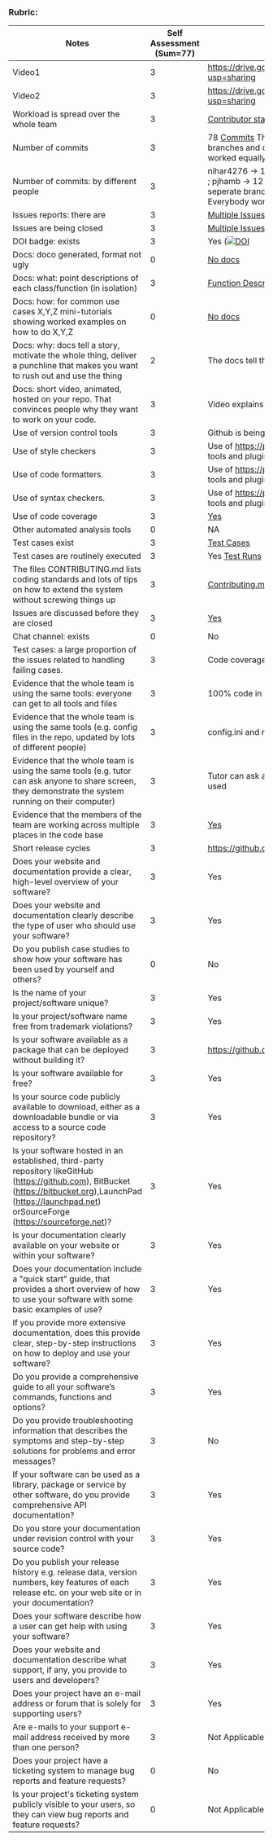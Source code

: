 ### Rubric:

|Notes|Self Assessment (Sum=77)|Evidence|
|-----|------------------------|---------|
|Video1|3|https://drive.google.com/file/d/1caBg-SIsCb4IteFN6MNi4vMj-CsXEbxm/view?usp=sharing  | 
|Video2|3|https://drive.google.com/file/d/19FLLMe2vpOZ24RBWxDzDuHSsgT24DsWF/view?usp=sharing  | 
|Workload is spread over the whole team | 3 |[Contributor stats](https://github.com/smanishs175/WalletBuddy/graphs/contributors) |
|Number of commits|3| 78 [Commits](https://github.com/smanishs175/WalletBuddy/graphs/commit-activity) The numbers might seem different it cause everyone created seperate branches and committed and after merging the numbers are different. Everybody worked equally. |
|Number of commits: by different people|3| nihar4276 -> 15 ; sakshampandey27 -> 17 ; smanishs175 -> 20 ; shrutiv123 -> 14 ; pjhamb -> 12 . The numbers might seem different it cause everyone created seperate branches and committed and after merging the numbers are different. Everybody worked equally.|
|Issues reports: there are| 3 | [Multiple Issues](https://github.com/smanishs175/WalletBuddy/issues?q=is%3Aissue+is%3Aclosed)
|Issues are being closed| 3|[Multiple Issues Closed](https://github.com/smanishs175/WalletBuddy/issues?q=is%3Aissue+is%3Aclosed) |
|DOI badge: exists|3| Yes ([![DOI](https://zenodo.org/badge/541313017.svg)](https://zenodo.org/badge/latestdoi/541313017) |
|Docs: doco generated, format not ugly |0| [No docs](https://github.com/smanishs175/WalletBuddy) |
|Docs: what: point descriptions of each class/function (in isolation) |3| [Function Description](https://github.com/smanishs175/WalletBuddy/blob/main/docs/functionDescription.md)  |
|Docs: how: for common use cases X,Y,Z mini-tutorials showing worked examples on how to do X,Y,Z|0|  [No docs](https://github.com/smanishs175/WalletBuddy) 
|Docs: why: docs tell a story, motivate the whole thing, deliver a punchline that makes you want to rush out and use the thing| 2 | The docs tell the workings and installation guide|
|Docs: short video, animated, hosted on your repo. That convinces people why they want to work on your code.|3 |  Video explains the workings and keeps scope of expansion|
|Use of version control tools| 3|Github is being used for version control |
|Use of style checkers | 3| Use of https://peps.python.org/pep-0008/ along with VsCode/PyCharm internal tools and plugins
|Use of code formatters. | 3|  Use of https://peps.python.org/pep-0008/ along with VsCode/PyCharm internal tools and plugins
|Use of syntax checkers. | 3|  Use of https://peps.python.org/pep-0008/ along with VsCode/PyCharm internal tools and plugins
|Use of code coverage | 3|[Yes](https://app.codecov.io/github/smanishs175/WalletBuddy) |
|Other automated analysis tools| 0|  NA
|Test cases exist| 3 |[Test Cases](https://github.com/smanishs175/WalletBuddy/tree/main/Test)
|Test cases are routinely executed| 3|Yes [Test Runs](https://github.com/smanishs175/WalletBuddy/actions/runs/3212991558)|
|The files CONTRIBUTING.md lists coding standards and lots of tips on how to extend the system without screwing things up|3| [Contributing.md](https://github.com/smanishs175/WalletBuddy/blob/main/CONTRIBUTING.md) |
|Issues are discussed before they are closed|3 | [Yes](https://github.com/smanishs175/WalletBuddy/issues?q=is%3Aissue+is%3Aclosed)
|Chat channel: exists|0| No |
|Test cases: a large proportion of the issues related to handling failing cases.|3| Code coverage is over 75% |
|Evidence that the whole team is using the same tools: everyone can get to all tools and files| 3 |100% code in python|
|Evidence that the whole team is using the same tools (e.g. config files in the repo, updated by lots of different people)| 3 |config.ini and requirements.txt is used by all |
|Evidence that the whole team is using the same tools (e.g. tutor can ask anyone to share screen, they demonstrate the system running on their computer)| 3 |Tutor can ask and all people of team can share and show the development tools used|
|Evidence that the members of the team are working across multiple places in the code base| 3 |[Yes](https://github.com/smanishs175/WalletBuddy/commits/main) |
|Short release cycles |3| https://github.com/smanishs175/WalletBuddy/releases  |
|Does your website and documentation provide a clear, high-level overview of your software? |3| Yes  |
|Does your website and documentation clearly describe the type of user who should use your software?|3| Yes |
|Do you publish case studies to show how your software has been used by yourself and others? |0| No  |
|Is the name of your project/software unique?|3| Yes  |
|Is your project/software name free from trademark violations?|3| Yes  |
|Is your software available as a package that can be deployed without building it? |3| https://github.com/smanishs175/WalletBuddy/releases  |
| Is your software available for free?|3| Yes  |
| Is your source code publicly available to download, either as a downloadable bundle or via access to a source code repository?|3| Yes  |
|Is your software hosted in an established, third-party repository likeGitHub (https://github.com), BitBucket (https://bitbucket.org),LaunchPad (https://launchpad.net) orSourceForge (https://sourceforge.net)?|3| Yes  |
|Is your documentation clearly available on your website or within your software? |3| Yes |
|Does your documentation include a "quick start" guide, that provides a short overview of how to use your software with some basic examples of use? |3|Yes  |
|If you provide more extensive documentation, does this provide clear, step-by-step instructions on how to deploy and use your software?|3| Yes  |
|Do you provide a comprehensive guide to all your software’s commands, functions and options?|3| Yes  |
|Do you provide troubleshooting information that describes the symptoms and step-by-step solutions for problems and error messages? |3| No  |
|If your software can be used as a library, package or service by other software, do you provide comprehensive API documentation?|3| Yes |
|Do you store your documentation under revision control with your source code? |3| Yes |
|Do you publish your release history e.g. release data, version numbers, key features of each release etc. on your web site or in your documentation? |3| Yes |
|Does your software describe how a user can get help with using your software?|3| Yes |
|Does your website and documentation describe what support, if any, you provide to users and developers? |3| Yes  |
| Does your project have an e-mail address or forum that is solely for supporting users? |3| Yes  |
|Are e-mails to your support e-mail address received by more than one person? |3| Not Applicable |
|Does your project have a ticketing system to manage bug reports and feature requests? |0| No   |
|Is your project's ticketing system publicly visible to your users, so they can view bug reports and feature requests? |0| Not Applicable |







